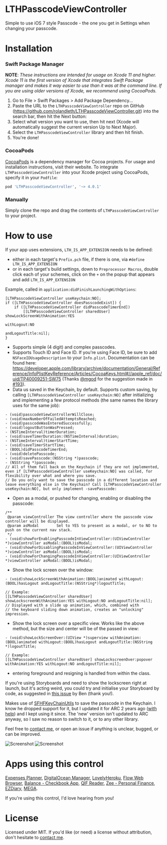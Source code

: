 # LTHPasscodeViewController
Simple to use iOS 7 style Passcode - the one you get in Settings when changing your passcode.

# Installation

### Swift Package Manager

__NOTE__: _These instructions are intended for usage on Xcode 11 and higher. Xcode 11 is the first version of Xcode that integrates Swift Package manager and makes it way easier to use than it was at the command line. If you are using older versions of Xcode, we recommend using CocoaPods._

1. Go to File > Swift Packages > Add Package Dependency...
2. Paste the URL to the `LTHPasscodeViewController` repo on GitHub (https://github.com/rolandleth/LTHPasscodeViewController.git) into the search bar, then hit the Next button:
3. Select what version you want to use, then hit next (Xcode will automatically suggest the current version Up to Next Major).
4. Select the `LTHPasscodeViewController` library and then hit finish.
5. You're done!

### CocoaPods

[CocoaPods](https://cocoapods.org) is a dependency manager for Cocoa projects. For usage and installation instructions, visit their website. To integrate `LTHPasscodeViewController` into your Xcode project using CocoaPods, specify it in your `Podfile`:

```ruby
pod 'LTHPasscodeViewController', '~> 4.0.1'
```

### Manually

Simply clone the repo and drag the contents of `LTHPasscodeViewController` to your project.

# How to use

If your app uses extensions, `LTH_IS_APP_EXTENSION` needs to be defined:

* either in each target's `Prefix.pch` file, if there is one, via `#define LTH_IS_APP_EXTENSION`
* or in each target's build settings, down to `Preprocessor Macros`, double click each of your schemes, click on the `+` on the popup that appears and add `LTH_IS_APP_EXTENSION`

Example, called in `application:didFinishLaunchingWithOptions`:

```objc
[LTHPasscodeViewController useKeychain:NO];
if ([LTHPasscodeViewController doesPasscodeExist]) {
    if ([LTHPasscodeViewController didPasscodeTimerEnd])
        [[LTHPasscodeViewController sharedUser] showLockScreenWithAnimation:YES
                                                                 withLogout:NO
                                                             andLogoutTitle:nil];
}
```

* Supports simple (4 digit) and complex passcodes.
* Supports Touch ID and Face ID. If you're using Face ID, be sure to add `NSFaceIDUsageDescription` to your `Info.plist`. Documentation can be found here: https://developer.apple.com/library/archive/documentation/General/Reference/InfoPlistKeyReference/Articles/CocoaKeys.html#//apple_ref/doc/uid/TP40009251-SW75 (Thanks [@mgod](https://github.com/mgod) for the suggestion made in [#193](https://github.com/rolandleth/LTHPasscodeViewController/issues/193)).
* Data us saved in the Keychain, by default. Supports custom saving, by calling `[LTHPasscodeViewController useKeychain:NO]` after initializing and implementing a few protocol methods (the same names the library uses for the same job):

```objc
- (void)passcodeViewControllerWillClose;
- (void)maxNumberOfFailedAttemptsReached;
- (void)passcodeWasEnteredSuccessfully;
- (void)logoutButtonWasPressed;
- (NSTimeInterval)timerDuration;
- (void)saveTimerDuration:(NSTimeInterval)duration;
- (NSTimeInterval)timerStartTime;
- (void)saveTimerStartTime;
- (BOOL)didPasscodeTimerEnd;
- (void)deletePasscode;
- (void)savePasscode:(NSString *)passcode;
- (NSString *)passcode;
// All of them fall back on the Keychain if they are not implemented, even if [LTHPasscodeViewController useKeychain:NO] was called, for flexibility over what and where you save.
// Do you only want to save the passcode in a different location and leave everything else in the Keychain? Call [LTHPasscodeViewController useKeychain:NO], but only implement -savePasscode:
```

* Open as a modal, or pushed for changing, enabling or disabling the passcode:

```objc
/**
 @param viewController The view controller where the passcode view controller will be displayed.
 @param asModal        Set to YES to present as a modal, or to NO to push on the current nav stack.
 */
- (void)showForEnablingPasscodeInViewController:(UIViewController *)viewController asModal:(BOOL)isModal;
- (void)showForDisablingPasscodeInViewController:(UIViewController *)viewController asModal:(BOOL)isModal;
- (void)showForChangingPasscodeInViewController:(UIViewController *)viewController asModal:(BOOL)isModal;
```

* Show the lock screen over the window:

```objc
- (void)showLockScreenWithAnimation:(BOOL)animated withLogout:(BOOL)hasLogout andLogoutTitle:(NSString*)logoutTitle;

// Example:
[[LTHPasscodeViewController sharedUser] showLockscreenWithAnimation:YES withLogout:NO andLogoutTitle:nil];
// Displayed with a slide up animation, which, combined with
// the keyboard sliding down animation, creates an "unlocking" impression.
```

* Show the lock screen over a specific view. Works like the above method, but the size and center will be of the passed in view:

```objc
- (void)showLockScreenOver:(UIView *)superview withAnimation:(BOOL)animated withLogout:(BOOL)hasLogout andLogoutTitle:(NSString *)logoutTitle;

// Example:
[[LTHPasscodeViewController sharedUser] showLockscreenOver:popover withAnimation:YES withLogout:NO andLogoutTitle:nil];
```

* entering foreground and resigning is handled from within the class.

If you're using Storyboards and need to show the lockscreen right at launch, but it's acting weird, you could try and initialise your Storyboard by code, as suggested in [this issue](https://github.com/rolandleth/LTHPasscodeViewController/issues/172) by Ben (thank you!).

Makes use of [SFHFKeyChainUtils](https://github.com/ldandersen/scifihifi-iphone) to save the passcode in the Keychain. I know he dropped support for it, but I updated it for ARC 2 years ago ([with help](http://stackoverflow.com/questions/7663443/sfhfkeychainutils-ios-keychain-arc-compatible)) and I kept using it since. The 'new' version isn't updated to ARC anyway, so I saw no reason to switch to it, or to any other library.

Feel free to [contact me](mailto:roland@rolandleth.com), or open an issue if anything is unclear, bugged, or can be improved.

![Screenshot](https://rolandleth.com/images/ios7-style-passcode/screenshot.png)   ![Screenshot](https://rolandleth.com/images/ios7-style-passcode/change-passcode-screenshot.png)

# Apps using this control
[Expenses Planner](https://itunes.apple.com/us/app/expenses-planner-reminders/id669431471?mt=8), [DigitalOcean Manager](https://itunes.apple.com/us/app/digitalocean-manager/id633128302?mt=8), [LovelyHeroku](https://itunes.apple.com/us/app/lovelyheroku/id706287663?mt=8&uo=4), [Flow Web Browser](https://itunes.apple.com/us/app/flow-web-browser-downloader/id705536564?mt=8), [Balance - Checkbook App](https://itunes.apple.com/US/app/id854362248), [QIF Reader](https://itunes.apple.com/us/app/qif-reader/id374178932?mt=8), [Zee - Personal Finance](https://itunes.apple.com/us/app/zee-personal-finance/id422694086?mt=8), [EZDiary](https://itunes.apple.com/us/app/ezdiary-my-diary/id1128083826?ls=1&mt=8), [MEGA](https://itunes.apple.com/us/app/mega/id706857885?mt=8).

If you're using this control, I'd love hearing from you!

# License
Licensed under MIT. If you'd like (or need) a license without attribution, don't hesitate to [contact me](mailto:roland@rolandleth.com).
